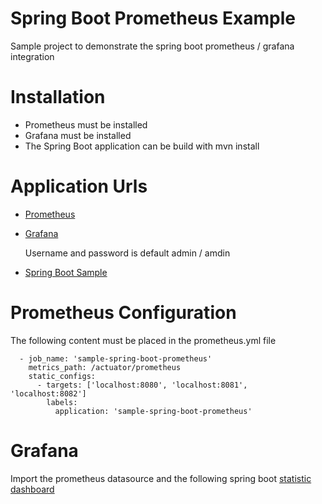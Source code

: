 # Spring Boot Prometheus Example

Sample project to demonstrate the spring boot prometheus / grafana integration

# Installation

- Prometheus must be installed
- Grafana must be installed
- The Spring Boot application can be build with mvn install

# Application Urls

- [Prometheus](http://localhost:9090)
- [Grafana](http://localhost:3000)
  
  Username and password is default admin / amdin  
    	
- [Spring Boot Sample](http://localhost:8080)

# Prometheus Configuration

The following content must be placed in the prometheus.yml file

```
  - job_name: 'sample-spring-boot-prometheus'
    metrics_path: /actuator/prometheus
    static_configs:
      - targets: ['localhost:8080', 'localhost:8081', 'localhost:8082']
        labels: 
          application: 'sample-spring-boot-prometheus'
```

# Grafana

Import the prometheus datasource and the following spring boot [statistic dashboard](https://grafana.com/dashboards/6756)      